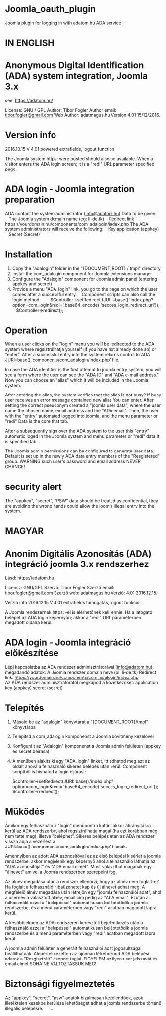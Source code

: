 # Joomla_oauth_plugin

Joomla plugin for logging in with adatom.hu ADA service

IN ENGLISH
==========

Anonymous Digital Identification (ADA) system integration, Joomla 3.x
=====================================================================
see: https://adatom.hu/

License: GNU / GPL
Author: Tibor Fogler
Author email: tibor.fogler@gmail.com
Web Author: adatmagus.hu
Version 4.01 15/12/2016.

Version info
============
2016.10.15  V 4.01 powered extrafields, logout function


The Joomla system https: were posted should also be available.
When a visitor enters the ADA login screen; it is a "redi" URL parameter specified page.

ADA login - Joomla integration preparation
==========================================
ADA contact the system administrator (info@adatom.hu) Data to be given:
   The Joomla system domain name (eg: li-de.tk)
   Redirect link https://yourdomain.hu/components/com_adalogin/index.php 
The ADA system administrators will receive the following:
   Key application (appkey)
   Secret (Secret)

Installation
============
1. Copy the "adalogin" folder in the "{DOCUMENT_ROOT} / tmpl" directory
2. Install the com_adalogin component for Joomla extensions manager
3. Configure the "Adalogin" component for Joomla admin panel (entering appkey and secret)
4. Provide a menu "ADA_login" link, you go to the page on which the user comes after a successful entry.
   Component scripts can also call the login method:
   
   $Controller->setRedirect (JURI::base().'index.php?option=com_login&redi='.base64_encode( 'secces_login_redirect_uri'));
   $Controller->redirect();
   

Operation
=========
When a user clicks on the "login" menu you will be redirected to the
ADA system where regsiztrálhatja yourself (if you have not already done so)
or "enter". After a successful entry into the system returns control to ADA
JURI::base().'components/com_adalogin/index.php' file.

In case the ADA identifier is the first attempt to joomla entry system;
you will see a form where the user can see the
"ADA ID" and "ADA e-mail address." Now you can choose an "alias" which
It will be included in the Joomla system.

After entering the alias, the system verifies that
the alias is not busy? If busy  user receives an error message contained new alias
You can enter. After setting the correct pseudonym created a "joomla user data", where the user name
the chosen name, email address and the "ADA email". Then, the user with the "entry"
automated logged into joomla, and the menu parameter or "redi" Data is the core that tab.

After a subsequently sign over the ADA system to the user
this "entry" automatic loged in the Joomla system and menu parameter or "redi" data
It is specified tab.



The Joomla admin permissions can be configured to generate user data.
Default is set up in the newly ADA data entry members of the "Resgistered" group.
WARNING such user's password and email address NEVER CHANGE!

security alert
=========================
The "appkey", "secret", "PSW" data
should be treated as confidential, they are avoiding the wrong hands could allow the
joomla illegal entry into the system.

MAGYAR
======

Anonim Digitális Azonosítás (ADA) integráció joomla 3.x rendszerhez
===================================================================
Lásd: https://adatom.hu

Licensz: GNU/GPL
Szerző: Tibor Fogler 
Szerző email: tibor.fogler@gmail.com
Szerző web: adatmagus.hu
Verzió: 4.01   2016.12.15.

Verzió infó
2016.12.15 V 4.01 extrafields támogatás, logout funkció

A Joomla rendszernek https: -el is elérhetőnek kell lennie.
Ha a látogató belépet az ADA login képernyőn; akkor a "redi" URL paraméterben megadott oldalra kerül.

ADA login - Joomla integráció előkészítése
==========================================
Lépj kapcsolatba az ADA rendszer adminisztrátorával (info@adatom.hu), megadandó adatok:
   A Joomla rendszer domain neve (pl: li-de.tk)
   Redirect link: https://yourdomain.hu/components/com_adalogin/index.php  
Az ADA rendszer adminisztrátorától megkapod a következőket:
   application key (appkey)
   secret (secret)

Telepítés
=========
1. Másold be az "adalogin" könyvtárat a "{DOCUMENT_ROOT}/tmpl" könyvtárba
2. Telepitsd a com_adalogin komponenst a Joomla bövitmény kezelővel
3. Konfigurált az "Adalogin" komponenst a Joomla admin felületen (appkey és secret beírása)
4. A menüben alakits ki egy "ADA_login" linket, itt adhatod meg azt az oldalt ahová a felhasználó sikeres belépés után kerül.
   Component scriptből is hivhatod a login eljárást:
   
   $controller->setRedirect(JURI::base().'index.php?option=com_login&redi='.base64_encode('secces_login_redirect_uri'));
   $controller->redirect();
   

Müködés
=======
Amikor egy felhasználó a "login" menüpontra kattint akkor átirányitásra kerül az
ADA rendszerbe, ahol regsiztrálhatja magát (ha ezt korábban még nem tette meg),
illetve "beléphet". Sikeres belépés után az ADA rendszer vissza adja a vezérlést
a JURI::base().'components/com_adalogin/index.php' filenak.

Amennyiben az adott ADA azonosítóval ez az első belépési kisérlet a joomla rendszerbe;
akkor megjelenik egy képernyő ahol a felhasználó láthatja az 
"ADA azonosítóját" és "ADA email címét". Most választhat magának egy "álnevet" amivel
a Joomla rendszerben szerepelni fog. 

Az álnév megadása után a rendszer ellenörzi, hogy
az álnév nem foglalt-e? Ha foglalt a felhasználó hibaüzenetet kap és új álnevet
adhat meg. A megfelelő álnév megadása után létrejön egy "joomla felhasználói adat", ahol a usernév
a választott álnév, email cím pedig az "ADA email". Ezután a felhasználó ezzel a "belépéssel"
automatikusan beléptetődik a joomla rendszerbe, és a menü paraméterben vagy "redi" adatban magadott lapra kerül.

A késöbbiekben az ADA rendszeren keresztüli bejelentkezés után a felhasználó
ezzel a "belépéssel" automatikusan beléptetődik a joomla rendszerbe és a  menü paraméterben vagy "redi" adatban 
megadott lapra kerül.



A joomla admin felületen a generált felhasználói adat jogosultságai beállíthatóak.
Alepértelmezetten az újonnan létrehozodd ADA belépési adatok a "Resgisztrált" csoport tagjai.
FIGYELEM az ilyen user jelszavát és email címét SOHA NE VÁLTOZTASSUK MEG!

Biztonsági figyelmeztetés
=========================
Az "appkey", "secret", "psw" adatok
bizalmasan kezelendőek, azok illetéktelen kezekbe kerülése lehetőséget adhat a 
joomla rendszerbe történő illegális belépésre.     ...
